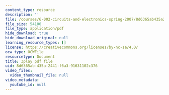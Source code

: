 ```yaml
---
content_type: resource
description: ''
file: /courses/6-002-circuits-and-electronics-spring-2007/8d6365ab435a2441f6a391631102c376_Nijya-QJ45Y.pdf
file_size: 54100
file_type: application/pdf
hide_download: true
hide_download_original: null
learning_resource_types: []
license: https://creativecommons.org/licenses/by-nc-sa/4.0/
ocw_type: OCWFile
resourcetype: Document
title: 3play pdf file
uid: 8d6365ab-435a-2441-f6a3-91631102c376
video_files:
  video_thumbnail_file: null
video_metadata:
  youtube_id: null
---
```

